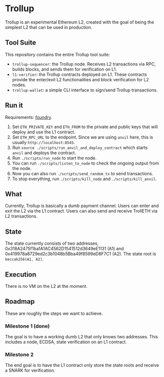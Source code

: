 # Trollup

Trollup is an experimental Ethereum L2, created with the goal of being the
simplest L2 that can be used in production.

## Tool Suite

This repository contains the entire Trollup tool suite:

- `trollup-sequencer`: the Trollup node. Receives L2 transactions via RPC, builds
  blocks, and sends them for verification on L1.
- `l1-verifier`: the Trollup contracts deployed on L1. These contracts provide
  the enter/exit L2 functionalities and block verification for L2 nodes.
- `trollup-wallet`: a simple CLI interface to sign/send Trollup transactions.

## Run it

Requirements: [foundry](https://github.com/foundry-rs/foundry).

1. Set `ETH_PRIVATE_KEY` and `ETH_FROM` to the private and public keys that will deploy and use the L1 contract.
2. Set `ETH_RPC_URL` to the endpoint. Since we are using `anvil` here, this is usually `http://localhost:8545`.
3. Run `source ./scripts/run_anvil_and_deploy_contract` which starts `anvil` and deploys the contract.
4. Run `./scripts/run_node` to start the node.
5. You can run `./scripts/listen_to_node` to check the ongoing output from the node.
6. Now you can also run `./scripts/send_random_tx` to send transactions.
7. To stop everything, run `./scripts/kill_node` and `./scripts/kill_anvil`.

## What

Currently, Trollup is basically a dumb payment channel. Users can enter and
exit the L2 via the L1 contract. Users can also send and receive TrollETH via
L2 transactions.

## State

The state currently consists of two addresses,
0x318A2475f1ba1A1AC4562D1541512d3649eE1131 (A1) and
0x419978a8729ed2c3b1048b5Bba49f8599eD8F7C1 (A2). The state root is
`keccak256(A1, A2)`.

## Execution

There is no VM on the L2 at the moment.

## Roadmap

These are roughly the steps we want to achieve.

### Milestone 1 (done)

The goal is to have a working dumb L2 that only knows two addresses.  This
includes a node, ECDSA, state verification on an L1 contract.

### Milestone 2

The end goal is to have the L1 contract only store the state roots and
receive a SNARK for verification.
